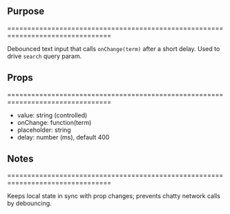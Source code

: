 ## Purpose
================================================================================

Debounced text input that calls `onChange(term)` after a short delay. Used to drive `search` query param.

## Props
================================================================================

- value: string (controlled)
- onChange: function(term)
- placeholder: string
- delay: number (ms), default 400

## Notes
================================================================================

Keeps local state in sync with prop changes; prevents chatty network calls by debouncing.
